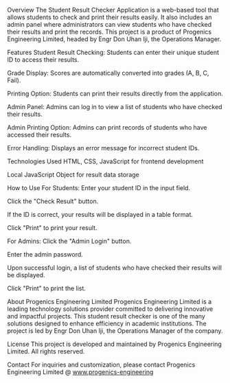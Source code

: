 Overview
The Student Result Checker Application is a web-based tool that allows students to check and print their results easily. It also includes an admin panel where administrators can view students who have checked their results and print the records. This project is a product of Progenics Engineering Limited, headed by Engr Don Uhan Iji, the Operations Manager.

Features
Student Result Checking: Students can enter their unique student ID to access their results.

Grade Display: Scores are automatically converted into grades (A, B, C, Fail).

Printing Option: Students can print their results directly from the application.

Admin Panel: Admins can log in to view a list of students who have checked their results.

Admin Printing Option: Admins can print records of students who have accessed their results.

Error Handling: Displays an error message for incorrect student IDs.

Technologies Used
HTML, CSS, JavaScript for frontend development

Local JavaScript Object for result data storage

How to Use
For Students:
Enter your student ID in the input field.

Click the "Check Result" button.

If the ID is correct, your results will be displayed in a table format.

Click "Print" to print your result.

For Admins:
Click the "Admin Login" button.

Enter the admin password.

Upon successful login, a list of students who have checked their results will be displayed.

Click "Print" to print the list.

About Progenics Engineering Limited
Progenics Engineering Limited is a leading technology solutions provider committed to delivering innovative and impactful projects. This student result checker is one of the many solutions designed to enhance efficiency in academic institutions. The project is led by Engr Don Uhan Iji, the Operations Manager of the company.

License
This project is developed and maintained by Progenics Engineering Limited. All rights reserved.

Contact
For inquiries and customization, please contact Progenics Engineering Limited @ www.progenics-engineering

